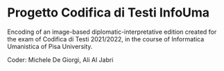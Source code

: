 # Progetto Codifica di Testi InfoUma
Encoding of an image-based diplomatic-interpretative edition created for the exam of Codifica di Testi 2021/2022, in the course of Informatica Umanistica of Pisa University.

Coder: Michele De Giorgi, Ali Al Jabri
